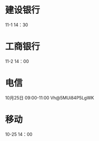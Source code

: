 

# 建设银行
11-1 14：30

# 工商银行
11-2 14：00


# 电信
10月25日 09:00-11:00
Vh@5MUi84P5LgWK

# 移动
10-25 14：00
<!--stackedit_data:
eyJoaXN0b3J5IjpbLTE4OTc5MDQ0MzksOTY1NDEyMjc0LDE1MT
I5MzIyMDYsLTM2NjM1OTQ4NCwtMjA4ODc0NjYxMiwtMTA5MDg1
NzM5OCwtNTg2ODM3NDE3LC03MDE4ODA5OTgsNjgxMzE4NTQ2LD
E5MzM1Mjc3NjMsNDQzNTc1NjE4LC0zODM4ODIsMTQwMTE0MTAz
OCwxNTIwMTU1ODYsMTE5Nzc3MzcwOCwyMDUxNjI0MTUyLC0xMz
Y5MjkzODAyLC05OTk4NDQxNDksLTkxMzMzMDgzNywtMTkyODky
MjY1MF19
-->